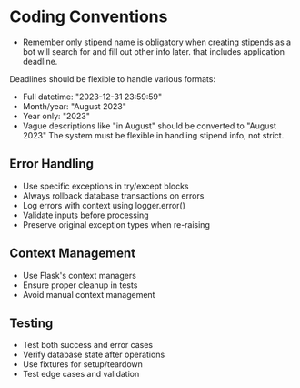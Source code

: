 # Coding Conventions
- Remember only stipend name is obligatory when creating stipends as a bot will search for and fill out other info later. that includes application deadline.

Deadlines should be flexible to handle various formats:
- Full datetime: "2023-12-31 23:59:59"
- Month/year: "August 2023" 
- Year only: "2023"
- Vague descriptions like "in August" should be converted to "August 2023"
The system must be flexible in handling stipend info, not strict.

## Error Handling
- Use specific exceptions in try/except blocks
- Always rollback database transactions on errors
- Log errors with context using logger.error()
- Validate inputs before processing
- Preserve original exception types when re-raising

## Context Management
- Use Flask's context managers
- Ensure proper cleanup in tests
- Avoid manual context management

## Testing
- Test both success and error cases
- Verify database state after operations
- Use fixtures for setup/teardown
- Test edge cases and validation

